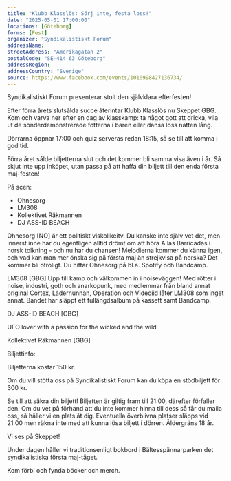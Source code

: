 ```yaml
---
title: "Klubb Klasslös: Sörj inte, festa loss!"
date: "2025-05-01 17:00:00"
locations: [Göteborg]
forms: [Fest]
organizer: "Syndikalistiskt Forum"
addressName: 
streetAddress: "Amerikagatan 2"
postalCode: "SE-414 63 Göteborg"
addressRegion:
addressCountry: "Sverige"
source: https://www.facebook.com/events/1010998427136734/
---
```


Syndikalistiskt Forum presenterar stolt den självklara efterfesten!

Efter förra årets slutsålda succé återintar Klubb Klasslös nu Skeppet GBG. Kom och varva ner efter en dag av klasskamp: ta något gott att dricka, vila ut de sönderdemonstrerade fötterna i baren eller dansa loss natten lång.

Dörrarna öppnar 17:00 och quiz serveras redan 18:15, så se till att komma i god tid.

Förra året sålde biljetterna slut och det kommer bli samma visa även i år. Så skjut inte upp inköpet, utan passa på att haffa din biljett till den enda första maj-festen! 

På scen: 
- Ohnesorg
- LM308 
- Kollektivet Räkmannen
- DJ ASS-ID BEACH

Ohnesorg [NO] är ett politiskt viskollkeitv. Du kanske inte själv vet det, men innerst inne har du egentligen alltid drömt om att höra A las Barricadas i norsk tolkning - och nu har du chansen! Melodierna kommer du känna igen, och vad kan man mer önska sig på första maj än strejkvisa på norska? Det kommer bli otroligt. Du hittar Ohnesorg på bl.a. Spotify och Bandcamp.

LM308 [GBG] Upp till kamp och välkommen in i noiseväggen! Med rötter i noise, industri, goth och anarkopunk, med medlemmar från bland annat original Cortex, Lädernunnan, Operation och Videoiid låter LM308 som inget annat. Bandet har släppt ett fullängdsalbum på kassett samt Bandcamp.

DJ ASS-ID BEACH [GBG]

UFO lover with a passion for the wicked and the wild

Kollektivet Räkmannen [GBG]

Biljettinfo:

Biljetterna kostar 150 kr.

Om du vill stötta oss på Syndikalistiskt Forum kan du köpa en stödbiljett för 300 kr.

Se till att säkra din biljett! Biljetten är giltig fram till 21:00, därefter förfaller den. Om du vet på förhand att du inte kommer hinna till dess så får du maila oss, så håller vi en plats åt dig. Eventuella överblivna platser släpps vid 21:00 men räkna inte med att kunna lösa biljett i dörren. Åldergräns 18 år.

Vi ses på Skeppet!

Under dagen håller vi traditionsenligt bokbord i Bältesspännarparken det syndikalistiska första maj-tåget. 

Kom förbi och fynda böcker och merch. 